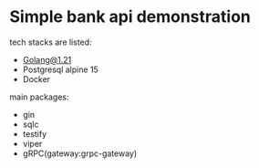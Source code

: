 # Simple bank api demonstration

tech stacks are listed:
* Golang@1.21
* Postgresql alpine 15
* Docker

main packages:
* gin
* sqlc
* testify
* viper
* gRPC(gateway:grpc-gateway)
